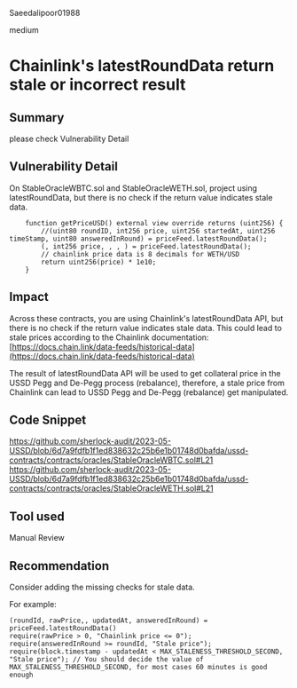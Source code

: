 Saeedalipoor01988

medium

# Chainlink's latestRoundData return stale or incorrect result

## Summary
please check Vulnerability Detail

## Vulnerability Detail
On StableOracleWBTC.sol and StableOracleWETH.sol, project using latestRoundData, but there is no check if the return value indicates stale data.

```solidity
    function getPriceUSD() external view override returns (uint256) {
        //(uint80 roundID, int256 price, uint256 startedAt, uint256 timeStamp, uint80 answeredInRound) = priceFeed.latestRoundData();
        (, int256 price, , , ) = priceFeed.latestRoundData();
        // chainlink price data is 8 decimals for WETH/USD
        return uint256(price) * 1e10;
    }
```

## Impact
Across these contracts, you are using Chainlink's latestRoundData API, but there is no check if the return value indicates stale data. This could lead to stale prices according to the Chainlink documentation:
[https://docs.chain.link/data-feeds/historical-data](https://docs.chain.link/data-feeds/historical-data)

The result of latestRoundData API will be used to get collateral price in the USSD Pegg and De-Pegg process (rebalance), therefore, a stale price from Chainlink can lead to USSD Pegg and De-Pegg (rebalance) get manipulated.

## Code Snippet
https://github.com/sherlock-audit/2023-05-USSD/blob/6d7a9fdfb1f1ed838632c25b6e1b01748d0bafda/ussd-contracts/contracts/oracles/StableOracleWBTC.sol#L21
https://github.com/sherlock-audit/2023-05-USSD/blob/6d7a9fdfb1f1ed838632c25b6e1b01748d0bafda/ussd-contracts/contracts/oracles/StableOracleWETH.sol#L21

## Tool used
Manual Review

## Recommendation
Consider adding the missing checks for stale data.

For example:

```solidity
(roundId, rawPrice,, updatedAt, answeredInRound) = priceFeed.latestRoundData()
require(rawPrice > 0, "Chainlink price <= 0");
require(answeredInRound >= roundId, "Stale price");
require(block.timestamp - updatedAt < MAX_STALENESS_THRESHOLD_SECOND, "Stale price"); // You should decide the value of MAX_STALENESS_THRESHOLD_SECOND, for most cases 60 minutes is good enough
```